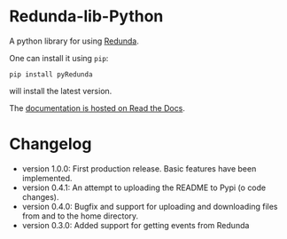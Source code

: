 # Redunda-lib-Python

A python library for using [Redunda](https://redunda.sobotics.org/).

One can install it using `pip`:

    pip install pyRedunda

will install the latest version.

The [documentation is hosted on Read the Docs](http://pyredunda.readthedocs.io/en/latest/).

# Changelog

 - version 1.0.0: First production release. Basic features have been implemented.
 - version 0.4.1: An attempt to uploading the README to Pypi (o code changes).
 - version 0.4.0: Bugfix and support for uploading and downloading files from and to the home directory.
 - version 0.3.0: Added support for getting events from Redunda

